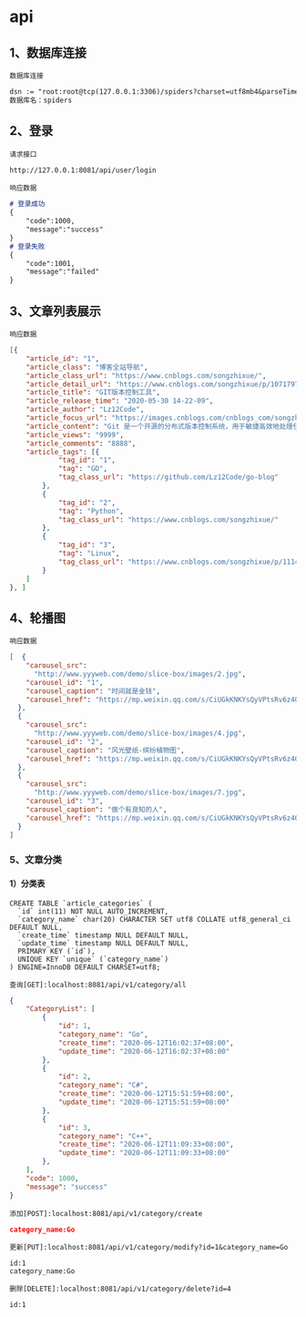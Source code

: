 # api

## 1、数据库连接
```数据库连接```
```markdown
dsn := "root:root@tcp(127.0.0.1:3306)/spiders?charset=utf8mb4&parseTime=True&loc=Local"
数据库名：spiders
```

## 2、登录

```请求接口```

```markdown
http://127.0.0.1:8081/api/user/login
```

```响应数据```

```markdown
# 登录成功
{
	"code":1000,
	"message":"success"
}
# 登录失败
{
	"code":1001,
	"message":"failed"
}
```

## 3、文章列表展示

```响应数据```

```json
[{
	"article_id": "1",
	"article_class": "博客全站导航",
	"article_class_url": "https://www.cnblogs.com/songzhixue/",
	"article_detail_url": "https://www.cnblogs.com/songzhixue/p/10717975.html",
	"article_title": "GIT版本控制工具",
	"article_release_time": "2020-05-30 14-22-09",
	"article_author": "Lz12Code",
	"article_focus_url": "https://images.cnblogs.com/cnblogs_com/songzhixue/1487435/o_1.jpg",
	"article_content": "Git 是一个开源的分布式版本控制系统，用于敏捷高效地处理任何或小或大的项目。Git 是 Linus Torvalds 为了帮助管理 Linux 内核开发而开发的一个开放源码的版本控制软件。Git 与常用的版本控制工具 CVS, Subversion 等不同，它采用了分布式版本库的方式，不必服务器端软件支持。",
	"article_views": "9999",
	"article_comments": "8888",
	"article_tags": [{
			"tag_id": "1",
			"tag": "GO",
			"tag_class_url": "https://github.com/Lz12Code/go-blog"
		},
		{
			"tag_id": "2",
			"tag": "Python",
			"tag_class_url": "https://www.cnblogs.com/songzhixue/"
		},
		{
			"tag_id": "3",
			"tag": "Linux",
			"tag_class_url": "https://www.cnblogs.com/songzhixue/p/11145760.html"
		}
	]
}, ]
```

## 4、轮播图

```响应数据```

```json
[  {
    "carousel_src":
      "http://www.yyyweb.com/demo/slice-box/images/2.jpg",
    "carousel_id": "1",
    "carousel_caption": "时间就是金钱",
    "carousel_href": "https://mp.weixin.qq.com/s/CiUGkKNKYsQyVPtsRv6z4Q"
  },
  {
    "carousel_src":
      "http://www.yyyweb.com/demo/slice-box/images/4.jpg",
    "carousel_id": "2",
    "carousel_caption": "风光壁纸-缤纷植物图",
    "carousel_href": "https://mp.weixin.qq.com/s/CiUGkKNKYsQyVPtsRv6z4Q"
  },
  {
    "carousel_src":
      "http://www.yyyweb.com/demo/slice-box/images/7.jpg",
    "carousel_id": "3",
    "carousel_caption": "做个有良知的人",
    "carousel_href": "https://mp.weixin.qq.com/s/CiUGkKNKYsQyVPtsRv6z4Q"
  }
]
```

### 5、文章分类

#### 1）分类表

```mysq
CREATE TABLE `article_categories` (
  `id` int(11) NOT NULL AUTO_INCREMENT,
  `category_name` char(20) CHARACTER SET utf8 COLLATE utf8_general_ci DEFAULT NULL,
  `create_time` timestamp NULL DEFAULT NULL,
  `update_time` timestamp NULL DEFAULT NULL,
  PRIMARY KEY (`id`),
  UNIQUE KEY `unique` (`category_name`)
) ENGINE=InnoDB DEFAULT CHARSET=utf8;
```

```查询[GET]:localhost:8081/api/v1/category/all```

```json
{
    "CategoryList": [
        {
            "id": 1,
            "category_name": "Go",
            "create_time": "2020-06-12T16:02:37+08:00",
            "update_time": "2020-06-12T16:02:37+08:00"
        },
        {
            "id": 2,
            "category_name": "C#",
            "create_time": "2020-06-12T15:51:59+08:00",
            "update_time": "2020-06-12T15:51:59+08:00"
        },
        {
            "id": 3,
            "category_name": "C++",
            "create_time": "2020-06-12T11:09:33+08:00",
            "update_time": "2020-06-12T11:09:33+08:00"
        },
    ],
    "code": 1000,
    "message": "success"
}
```

```添加[POST]:localhost:8081/api/v1/category/create```

```JSON
category_name:Go
```

```更新[PUT]:localhost:8081/api/v1/category/modify?id=1&category_name=Go```

```
id:1
category_name:Go
```

```删除[DELETE]:localhost:8081/api/v1/category/delete?id=4```

```
id:1
```

